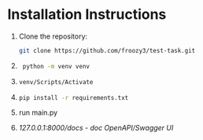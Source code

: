 # Installation Instructions

1. Clone the repository:

   ```bash
   git clone https://github.com/froozy3/test-task.git

2. ```bash
    python -m venv venv
   
3.  ```bash
    venv/Scripts/Activate
4.  ```bash
    pip install -r requirements.txt

5. run main.py

6. *127.0.0.1:8000/docs - doc OpenAPI/Swagger UI*